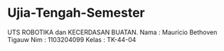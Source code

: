 # Ujia-Tengah-Semester
UTS ROBOTIKA dan KECERDASAN BUATAN. 
Nama  : Mauricio Bethoven Tigauw
Nim   : 1103204099
Kelas : TK-44-04

